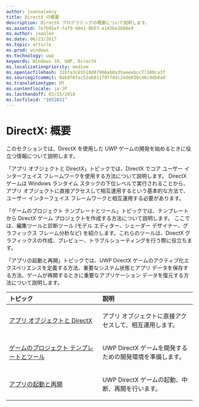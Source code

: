```yaml
---
author: joannaleecy
title: DirectX の概要
description: DirectX プログラミングの概要について説明します。
ms.assetid: 7e7b95ef-faf9-48e1-8b53-a143be3b08e9
ms.author: joanlee
ms.date: 06/23/2017
ms.topic: article
ms.prod: windows
ms.technology: uwp
keywords: Windows 10, UWP, DirectX
ms.localizationpriority: medium
ms.openlocfilehash: 31bfa3c65518d87966ab0a35aeeebcc77180ca3f
ms.sourcegitcommit: 0ab8f6fac53a6811f977ddc24de039c46c9db0ad
ms.translationtype: HT
ms.contentlocale: ja-JP
ms.lasthandoff: 03/15/2018
ms.locfileid: "1652821"
---
```

# <a name="directx-getting-started"></a>DirectX: 概要

このセクションでは、DirectX を使用した UWP ゲームの開発を始めるときに役立つ情報について説明します。 

「アプリ オブジェクトと DirectX」トピックでは、DirectX でコア ユーザー インターフェイス フレームワークを使用する方法について説明します。 DirectX ゲームは Windows ランタイム スタックの下位レベルで実行されることから、アプリ オブジェクトに直接アクセスして相互運用するという基本的な方法で、ユーザー インターフェイス フレームワークと相互運用する必要があります。

「ゲームのプロジェクト テンプレートとツール」トピックでは、テンプレートから DirectX ゲーム プロジェクトを作成する方法について説明します。 ここでは、編集ツールと診断ツール (モデル エディター、シェーダー デザイナー、グラフィックス フレーム分析など) を紹介します。これらのツールは、DirectX グラフィックスの作成、プレビュー、トラブルシューティングを行う際に役立ちます。

「アプリの起動と再開」トピックでは、UWP DirectX ゲームのアクティブ化エクスペリエンスを定義する方法、重要なシステム状態とアプリ データを保存する方法、ゲームが再開するときに重要なアプリケーション データを復元する方法について説明します。

<table>
<colgroup>
<col width="50%" />
<col width="50%" />
</colgroup>
<thead>
<tr class="header">
<th align="left">トピック</th>
<th align="left">説明</th>
</tr>
</thead>
<tbody>
<tr class="odd">
<td align="left"><p><a href="about-the-uwp-user-interface-and-directx.md">アプリ オブジェクトと DirectX</a></p></td>
<td align="left"><p>アプリ オブジェクトに直接アクセスして、相互運用します。</p></td>
</tr>
<tr class="even">
<td align="left"><p><a href="prepare-your-dev-environment-for-windows-store-directx-game-development.md">ゲームのプロジェクト テンプレートとツール</a></p></td>
<td align="left"><p>UWP DirectX ゲームを開発するための開発環境を準備します。</p></td>
</tr>
<tr class="odd">
<td align="left"><p><a href="launching-and-resuming-apps-directx-and-cpp.md">アプリの起動と再開</a></p></td>
<td align="left"><p>UWP DirectX ゲームの起動、中断、再開を行います。</p></td>
</tr>
</tbody>
</table>